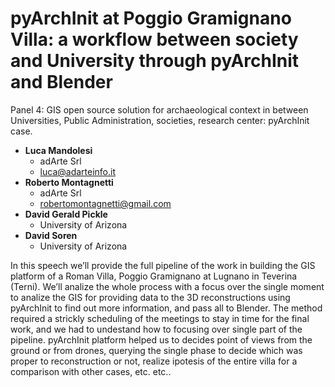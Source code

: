 # pyArchInit at Poggio Gramignano Villa: a workflow between society and University through pyArchInit and Blender

Panel 4: GIS open source solution for archaeological context in between Universities, Public Administration, societies, research center: pyArchInit case.

- **Luca Mandolesi**
  - adArte Srl
  - luca@adarteinfo.it
- **Roberto Montagnetti**
  - adArte Srl
  - robertomontagnetti@gmail.com
- **David Gerald Pickle**
  - University of Arizona
- **David Soren**
  - University of Arizona

In this speech we’ll provide the full pipeline of the work in building the GIS platform of a Roman Villa, Poggio Gramignano at Lugnano in Teverina (Terni). We’ll analize the whole process with a focus over the single moment to analize the GIS for providing data to the 3D reconstructions using pyArchInit to find out more information, and pass all to Blender. The method required a strickly scheduling of the meetings to stay in time for the final work, and we had to undestand how to focusing over single part of the pipeline. pyArchInit platform helped us to decides point of views from the ground or from drones, querying the single phase to decide which was proper to reconstruction or not, realize ipotesis of the entire villa for a comparison with other cases, etc. etc..